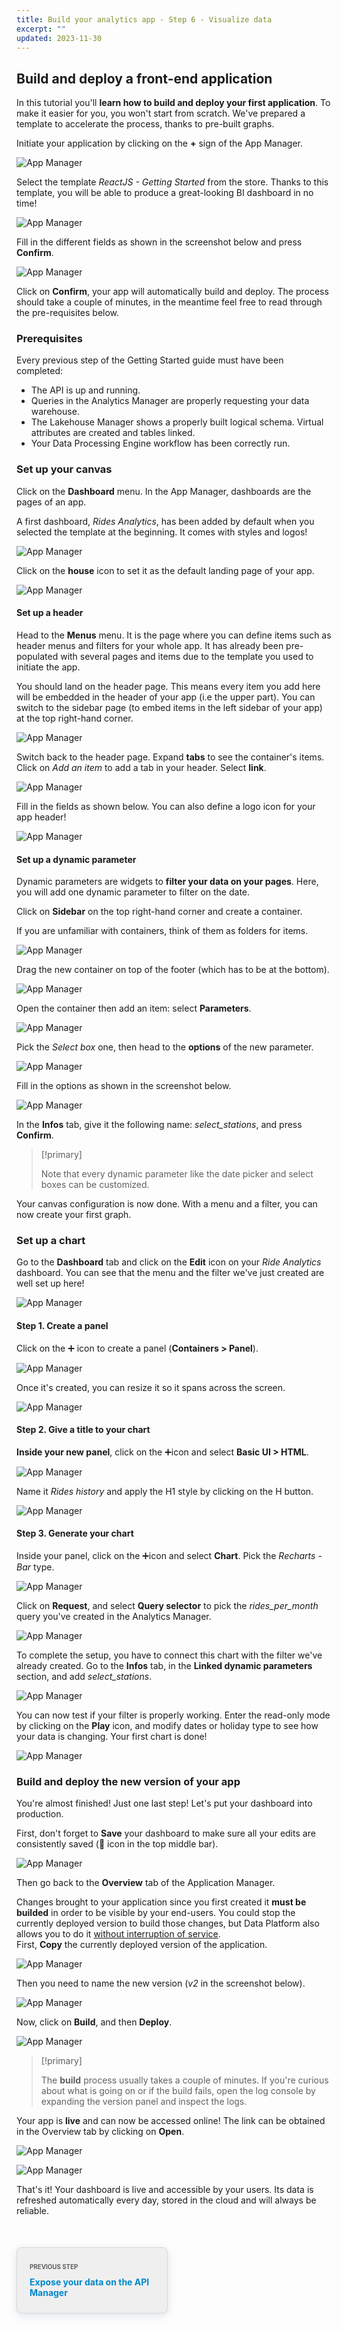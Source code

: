 ```yaml
---
title: Build your analytics app - Step 6 - Visualize data
excerpt: ""
updated: 2023-11-30
---
```


<style>
.prevnext {
    display:flex !important;
    list-style:none !important;
    margin:25px 0 50px !important;
    padding:0 !important;
}
.prevnext > li {
    background:#efefef !important;
    border:1px solid #d8d8d8 !important;
    border-radius:8px !important;
    box-shadow: 0 3px 13px 0 rgba(151, 167, 183, 0.3) !important;
    flex:1 !important;
    padding:5px 20px !important;
    position:relative !important;
}
.prevnext > li:empty {
    visibility:hidden !important;
}
.prevnext > li > h4 {
    color:#08c !important;
}
.prevnext > li > a {
    bottom:0 !important;
    left:0 !important;
    position:absolute !important;
    right:0 !important;
    top:0 !important;
}
.prevnext > li:first-child {
    margin:25px 10px 0 0 !important;
}
.prevnext > li:first-child > h4:before,
.prevnext > li:last-child > h4:before {
    color:rgba(0,0,0,.6) !important;
    content:"Previous step" !important;
    display:block !important;
    font-size:70% !important;
    margin-bottom:10px !important;
    text-transform:uppercase !important;
}
.prevnext > li:last-child {
    margin:25px 0 0 10px !important;
    text-align:right !important;
}
.prevnext > li:last-child > h4:before {
    content:"Next step" !important;
}
</style>

## Build and deploy a front-end application

In this tutorial you'll **learn how to build and deploy your first application**. To make it easier for you, you won't start from scratch. We've prepared a template to accelerate the process, thanks to pre-built graphs.

Initiate your application by clicking on the **+** sign of the App Manager.

![App Manager](images/homepage-apps.png)

Select the template *ReactJS - Getting Started* from the store. Thanks to this template, you will be able to produce a great-looking BI dashboard in no time!

![App Manager](images/apps-store-new.png)

Fill in the different fields as shown in the screenshot below and press **Confirm**.

![App Manager](images/apps-settings-new.png)

Click on **Confirm**, your app will automatically build and deploy. The process should take a couple of minutes, in the meantime feel free to read through the pre-requisites below.

### Prerequisites

Every previous step of the Getting Started guide must have been completed:

- The API is up and running.
- Queries in the Analytics Manager are properly requesting your data warehouse.
- The Lakehouse Manager shows a properly built logical schema. Virtual attributes are created and tables linked.
- Your Data Processing Engine workflow has been correctly run.

### Set up your canvas

Click on the **Dashboard** menu. In the App Manager, dashboards are the pages of an app.

A first dashboard, *Rides Analytics*, has been added by default when you selected the template at the beginning. It comes with styles and logos!

![App Manager](images/createdashboard-empty.png)

Click on the **house** icon to set it as the default landing page of your app.

![App Manager](images/createdashboard.png)

#### Set up a header

Head to the **Menus** menu. It is the page where you can define items such as header menus and filters for your whole app. It has already been pre-populated with several pages and items due to the template you used to initiate the app.

You should land on the header page. This means every item you add here will be embedded in the header of your app (i.e the upper part). You can switch to the sidebar page (to embed items in the left sidebar of your app) at the top right-hand corner.

![App Manager](images/header-v-sidebar.png)

Switch back to the header page. Expand **tabs** to see the container's items. Click on *Add an item* to add a tab in your header. Select **link**.

![App Manager](images/create-menu.png)

Fill in the fields as shown below. You can also define a logo icon for your app header!

![App Manager](images/createmenu2.png)

#### Set up a dynamic parameter

Dynamic parameters are widgets to **filter your data on your pages**. Here, you will add one dynamic parameter to filter on the date.

Click on **Sidebar** on the top right-hand corner and create a container.

If you are unfamiliar with containers, think of them as folders for items.

![App Manager](images/create-sidebar.png)

Drag the new container on top of the footer (which has to be at the bottom).

![App Manager](images/create-sidebar2.png)

Open the container then add an item: select **Parameters**.

![App Manager](images/create-sidebar3.png)

Pick the *Select box* one, then head to the **options** of the new parameter.

![App Manager](images/createparameters.png)

Fill in the options as shown in the screenshot below.

![App Manager](images/parameters-options.png)

In the **Infos** tab, give it the following name: *select_stations*, and press **Confirm**.

> [!primary]
>
> Note that every dynamic parameter like the date picker and select boxes can be customized.
>

Your canvas configuration is now done. With a menu and a filter, you can now create your first graph.

### Set up a chart

Go to the **Dashboard** tab and click on the **Edit** icon on your *Ride Analytics* dashboard. You can see that the menu and the filter we've just created are well set up here!

![App Manager](images/empty-app-new.png)

#### Step 1. Create a panel

Click on the ➕ icon to create a panel (**Containers > Panel**).

![App Manager](images/create-panel-new.png)

Once it's created, you can resize it so it spans across the screen.

![App Manager](images/create-panel-new2.png)

#### Step 2. Give a title to your chart

**Inside your new panel**, click on the ➕icon and select **Basic UI > HTML**.

![App Manager](images/create-html-new.png)

Name it *Rides history* and apply the H1 style by clicking on the H button.

![App Manager](images/create-html-new2.png)

#### Step 3. Generate your chart

Inside your panel, click on the ➕icon and select **Chart**. Pick the *Recharts - Bar* type.

![App Manager](images/recharts-area-new.png)

Click on **Request**, and select **Query selector** to pick the *rides\_per\_month* query you've created in the Analytics Manager.

![App Manager](images/area-chart-query.png)

To complete the setup, you have to connect this chart with the filter we've already created. Go to the **Infos** tab, in the **Linked dynamic parameters** section, and add *select\_stations*.

![App Manager](images/area-chart-parameters.png)

You can now test if your filter is properly working. Enter the read-only mode by clicking on the **Play** icon, and modify dates or holiday type to see how your data is changing. Your first chart is done!

![App Manager](images/chart-readonly-new.png)

### Build and deploy the new version of your app

You're almost finished! Just one last step! Let's put your dashboard into production.

First, don't forget to **Save** your dashboard to make sure all your edits are consistently saved (💾 icon in the top middle bar).

![App Manager](images/save-app.png)

Then go back to the **Overview** tab of the Application Manager.

Changes brought to your application since you first created it **must be builded** in order to be visible by your end-users. You could stop the currently deployed version to build those changes, but Data Platform also allows you to do it [without interruption of service](https://en.wikipedia.org/wiki/Blue-green_deployment).  
First, **Copy** the currently deployed version of the application.

![App Manager](images/copy-app.png)

Then you need to name the new version (*v2* in the screenshot below).

![App Manager](images/enter-tag-name.png)

Now, click on **Build**, and then **Deploy**.

![App Manager](images/build-app2.png)

> [!primary]
>
> The **build** process usually takes a couple of minutes. If you're curious about what is going on or if the build fails, open the log console by expanding the version panel and inspect the logs.
>

Your app is **live** and can now be accessed online! The link can be obtained in the Overview tab by clicking on **Open**.

![App Manager](images/open-app.png)

![App Manager](images/dashboard-final-new.png)

That's it! Your dashboard is live and accessible by your users. Its data is refreshed automatically every day, stored in the cloud and will always be reliable.
<ul class="prevnext">
    <li>
        <h4>Expose your data on the API Manager</h4>
        <a href="/pages/public_cloud/data_platform/tutorials/tuto_01_build_a_first_app_from_scratch/tuto_01_build_a_first_app_from_scratch_step5"></a>
    </li>
    <li></li>
</ul>